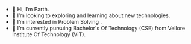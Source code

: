 - 👋 Hi, I’m Parth.
- 💞️ I’m looking to exploring and learning about new technologies.
- 👀 I’m interested in Problem Solving .
- 🌱 I’m currently pursuing Bachelor's Of Technology (CSE) from Vellore Institute Of Technology (VIT).


<!---
parth375/parth375 is a ✨ special ✨ repository because its `README.md` (this file) appears on your GitHub profile.
You can click the Preview link to take a look at your changes.
--->

